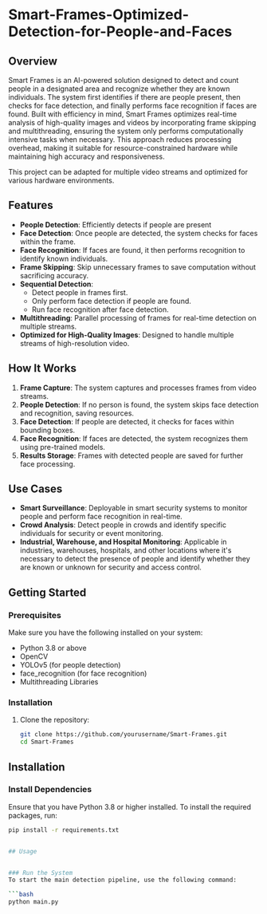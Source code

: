 # Smart-Frames-Optimized-Detection-for-People-and-Faces

## Overview
Smart Frames is an AI-powered solution designed to detect and count people in a designated area and recognize whether they are known individuals. The system first identifies if there are people present, then checks for face detection, and finally performs face recognition if faces are found. Built with efficiency in mind, Smart Frames optimizes real-time analysis of high-quality images and videos by incorporating frame skipping and multithreading, ensuring the system only performs computationally intensive tasks when necessary. This approach reduces processing overhead, making it suitable for resource-constrained hardware while maintaining high accuracy and responsiveness.

This project can be adapted for multiple video streams and optimized for various hardware environments.

## Features
- **People Detection**: Efficiently detects if people are present
- **Face Detection**: Once people are detected, the system checks for faces within the frame.
- **Face Recognition**: If faces are found, it then performs recognition to identify known individuals.
- **Frame Skipping**: Skip unnecessary frames to save computation without sacrificing accuracy.
- **Sequential Detection**:
  - Detect people in frames first.
  - Only perform face detection if people are found.
  - Run face recognition after face detection.
- **Multithreading**: Parallel processing of frames for real-time detection on multiple streams.
- **Optimized for High-Quality Images**: Designed to handle multiple streams of high-resolution video.

## How It Works
1. **Frame Capture**: The system captures and processes frames from video streams.
2. **People Detection**: If no person is found, the system skips face detection and recognition, saving resources.
3. **Face Detection**: If people are detected, it checks for faces within bounding boxes.
4. **Face Recognition**: If faces are detected, the system recognizes them using pre-trained models.
5. **Results Storage**: Frames with detected people are saved for further face processing.

## Use Cases
- **Smart Surveillance**: Deployable in smart security systems to monitor people and perform face recognition in real-time.
- **Crowd Analysis**: Detect people in crowds and identify specific individuals for security or event monitoring.
- **Industrial, Warehouse, and Hospital Monitoring**: Applicable in industries, warehouses, hospitals, and other locations where it's necessary to detect the presence of people and identify whether they are known or unknown for security and access control.

## Getting Started

### Prerequisites
Make sure you have the following installed on your system:
- Python 3.8 or above
- OpenCV
- YOLOv5 (for people detection)
- face_recognition (for face recognition)
- Multithreading Libraries

### Installation

1. Clone the repository:
   ```bash
   git clone https://github.com/yourusername/Smart-Frames.git
   cd Smart-Frames
## Installation

### Install Dependencies
Ensure that you have Python 3.8 or higher installed. To install the required packages, run:

```bash
pip install -r requirements.txt


## Usage


### Run the System
To start the main detection pipeline, use the following command:

```bash
python main.py
